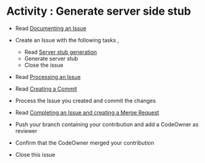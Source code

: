# Activity : Generate server side stub

* Read [Documenting an Issue](https://github.com/openBackhaul/ApplicationPattern/blob/develop/doc/PreparingSpecifying/DocumentingAnIssue/DocumentingAnIssue.md)
  
* Create an Issue with the following tasks , 
  * Read [Server stub generation](https://github.com/openBackhaul/ApplicationPattern/blob/PrathibaJee/issue256/doc/ImplementingApplications/ImplementingApplication/Steps2GenerateServerStub/Steps2GenerateServerStub.md)
  * Generate server stub
  * Close the issue 

* Read [Processing an Issue](https://github.com/openBackhaul/ApplicationPattern/blob/develop/doc/PreparingSpecifying/ProcessingAnIssue/ProcessingAnIssue.md) 
* Read [Creating a Commit](https://github.com/openBackhaul/ApplicationPattern/blob/develop/doc/PreparingSpecifying/CreatingCommit/CreatingCommit.md)
* Process the Issue you created and commit the changes
* Read [Completing an Issue and creating a Merge Request](https://github.com/openBackhaul/ApplicationPattern/blob/develop/doc/PreparingSpecifying/CreatingMergeRequest/CreatingMergeRequest.md)
* Push your branch containing your contribution and add a CodeOwner as reviewer
* Confirm that the CodeOwner merged your contribution 
* Close this issue
